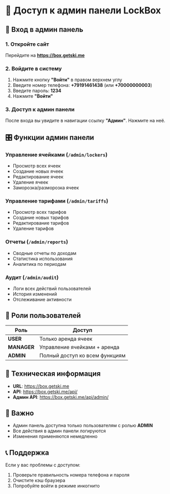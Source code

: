 # 🔐 Доступ к админ панели LockBox

## 📱 Вход в админ панель

### 1. Откройте сайт
Перейдите на **https://box.getski.me**

### 2. Войдите в систему
1. Нажмите кнопку **"Войти"** в правом верхнем углу
2. Введите номер телефона: **+79191461438** (или **+70000000003**)
3. Введите пароль: **1234**
4. Нажмите **"Войти"**

### 3. Доступ к админ панели
После входа вы увидите в навигации ссылку **"Админ"**. Нажмите на неё.

## 🎛️ Функции админ панели

### Управление ячейками (`/admin/lockers`)
- Просмотр всех ячеек
- Создание новых ячеек
- Редактирование ячеек
- Удаление ячеек
- Заморозка/разморозка ячеек

### Управление тарифами (`/admin/tariffs`)
- Просмотр всех тарифов
- Создание новых тарифов
- Редактирование тарифов
- Удаление тарифов

### Отчеты (`/admin/reports`)
- Сводные отчеты по доходам
- Статистика использования
- Аналитика по периодам

### Аудит (`/admin/audit`)
- Логи всех действий пользователей
- История изменений
- Отслеживание активности

## 👥 Роли пользователей

| Роль | Доступ |
|------|--------|
| **USER** | Только аренда ячеек |
| **MANAGER** | Управление ячейками + аренда |
| **ADMIN** | Полный доступ ко всем функциям |

## 🔧 Техническая информация

- **URL**: https://box.getski.me
- **API**: https://box.getski.me/api/
- **Админ API**: https://box.getski.me/api/admin/

## 🚨 Важно

- Админ панель доступна только пользователям с ролью **ADMIN**
- Все действия в админ панели логируются
- Изменения применяются немедленно

## 📞 Поддержка

Если у вас проблемы с доступом:
1. Проверьте правильность номера телефона и пароля
2. Очистите кэш браузера
3. Попробуйте войти в режиме инкогнито
